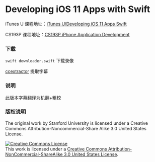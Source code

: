 # Developing iOS 11 Apps with Swift

iTunes U 课程地址：[iTunes U/Developing iOS 11 Apps Swift](https://itunes.apple.com/us/course/developing-ios-11-apps-with-swift/id1309275316)

CS193P 课程地址：[CS193P iPhone Application Development](http://web.stanford.edu/class/cs193p/cgi-bin/drupal/)

###  下载
```swift downloader.swift``` 下载录像

[ccextractor](https://www.ccextractor.org/) 提取字幕

###  说明
此版本字幕翻译为机翻+粗校

### 版权说明

The original work by Stanford University is licensed under a Creative Commons Attribution-Noncommercial-Share Alike 3.0 United States License.

<a rel="license" href="http://creativecommons.org/licenses/by-nc-sa/3.0/us/"><img alt="Creative Commons License" style="border-width:0" src="https://i.creativecommons.org/l/by-nc-sa/3.0/us/88x31.png" /></a><br />This work is licensed under a <a rel="license" href="http://creativecommons.org/licenses/by-nc-sa/3.0/us/">Creative Commons Attribution-NonCommercial-ShareAlike 3.0 United States License</a>.
